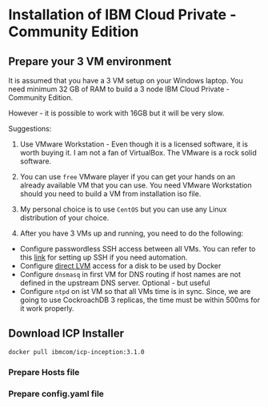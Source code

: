 # Installation of IBM Cloud Private - Community Edition

## Prepare your 3 VM environment

It is assumed that you have a 3 VM setup on your Windows laptop. You need minimum 32 GB of RAM to build a 3 node IBM Cloud Private - Community Edition.

However - it is possible to work with 16GB but it will be very slow.

Suggestions:

1. Use VMware Workstation - Even though it is a licensed software, it is worth buying it. I am not a fan of VirtualBox. The VMware is a rock solid software.

2. You can use `free` VMware player if you can get your hands on an already available VM that you can use. You need VMware Workstation should you need to build a VM from installation iso file.

3. My personal choice is to use `CentOS` but you can use any Linux distribution of your choice.

4. After you have 3 VMs up and running, you need to do the following:

  * Configure passwordless SSH access between all VMs. You can refer to this [link](https://github.com/vikramkhatri/sshsetup) for setting up SSH if you need automation.
  * Configure [direct LVM](Scripts/directLVM) access for a disk to be used by Docker
  * Configure `dnsmasq` in first VM for DNS routing if host names are not defined in the upstream DNS server. Optional - but useful
  * Configure `ntpd` on ist VM so that all VMs time is in sync. Since, we are going to use CockroachDB 3 replicas, the time must be within 500ms for it work properly.    

## Download ICP Installer

```
docker pull ibmcom/icp-inception:3.1.0
```

### Prepare Hosts file

### Prepare config.yaml file

